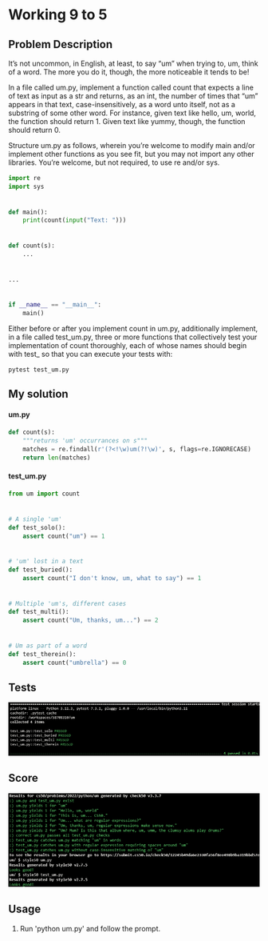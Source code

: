 # Working 9 to 5

## Problem Description

It’s not uncommon, in English, at least, to say “um” when trying to, um, think of a word. The more you do it, though, the more noticeable it tends to be!

In a file called um.py, implement a function called count that expects a line of text as input as a str and returns, as an int, the number of times that “um” appears in that text, case-insensitively, as a word unto itself, not as a substring of some other word. For instance, given text like hello, um, world, the function should return 1. Given text like yummy, though, the function should return 0.

Structure um.py as follows, wherein you’re welcome to modify main and/or implement other functions as you see fit, but you may not import any other libraries. You’re welcome, but not required, to use re and/or sys.

```python
import re
import sys


def main():
    print(count(input("Text: ")))


def count(s):
    ...


...


if __name__ == "__main__":
    main()
```

Either before or after you implement count in um.py, additionally implement, in a file called test_um.py, three or more functions that collectively test your implementation of count thoroughly, each of whose names should begin with test_ so that you can execute your tests with:

```
pytest test_um.py
```

## My solution

#### um.py

```python
def count(s):
    """returns 'um' occurrances on s"""
    matches = re.findall(r'(?<!\w)um(?!\w)', s, flags=re.IGNORECASE)
    return len(matches)
```

#### test_um.py

```python
from um import count


# A single 'um'
def test_solo():
    assert count("um") == 1


# 'um' lost in a text
def test_buried():
    assert count("I don't know, um, what to say") == 1


# Multiple 'um's, different cases
def test_multi():
    assert count("Um, thanks, um...") == 2


# Um as part of a word
def test_therein():
    assert count("umbrella") == 0
```

## Tests

![All passed](./resources/tests.png)

## Score

![All good](./resources/score.png)

## Usage

1. Run 'python um.py' and follow the prompt.